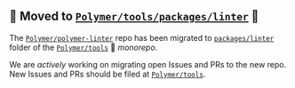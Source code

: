 ## 🚨 Moved to [`Polymer/tools/packages/linter`][1] 🚨

The [`Polymer/polymer-linter`][2] repo has been migrated to [`packages/linter`][1] folder of the [`Polymer/tools`][3] 🚝  *monorepo*.

We are *actively* working on migrating open Issues and PRs to the new repo. New Issues and PRs should be filed at [`Polymer/tools`][3].

[1]: https://github.com/Polymer/tools/tree/master/packages/linter
[2]: https://github.com/Polymer/polymer-linter
[3]: https://github.com/Polymer/tools
